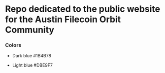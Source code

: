 # Repo dedicated to the public website for the Austin Filecoin Orbit Community

### Colors 
- Dark blue #1B4B78

- Light blue #DBE9F7
